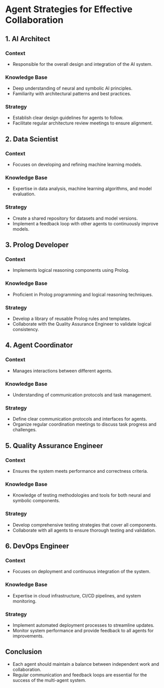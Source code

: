 # Agent Strategies for Effective Collaboration

## 1. AI Architect
### Context
- Responsible for the overall design and integration of the AI system.
### Knowledge Base
- Deep understanding of neural and symbolic AI principles.
- Familiarity with architectural patterns and best practices.

### Strategy
- Establish clear design guidelines for agents to follow.
- Facilitate regular architecture review meetings to ensure alignment.

## 2. Data Scientist
### Context
- Focuses on developing and refining machine learning models.
### Knowledge Base
- Expertise in data analysis, machine learning algorithms, and model evaluation.

### Strategy
- Create a shared repository for datasets and model versions.
- Implement a feedback loop with other agents to continuously improve models.

## 3. Prolog Developer
### Context
- Implements logical reasoning components using Prolog.
### Knowledge Base
- Proficient in Prolog programming and logical reasoning techniques.

### Strategy
- Develop a library of reusable Prolog rules and templates.
- Collaborate with the Quality Assurance Engineer to validate logical consistency.

## 4. Agent Coordinator
### Context
- Manages interactions between different agents.
### Knowledge Base
- Understanding of communication protocols and task management.

### Strategy
- Define clear communication protocols and interfaces for agents.
- Organize regular coordination meetings to discuss task progress and challenges.

## 5. Quality Assurance Engineer
### Context
- Ensures the system meets performance and correctness criteria.
### Knowledge Base
- Knowledge of testing methodologies and tools for both neural and symbolic components.

### Strategy
- Develop comprehensive testing strategies that cover all components.
- Collaborate with all agents to ensure thorough testing and validation.

## 6. DevOps Engineer
### Context
- Focuses on deployment and continuous integration of the system.
### Knowledge Base
- Expertise in cloud infrastructure, CI/CD pipelines, and system monitoring.

### Strategy
- Implement automated deployment processes to streamline updates.
- Monitor system performance and provide feedback to all agents for improvements.

## Conclusion
- Each agent should maintain a balance between independent work and collaboration.
- Regular communication and feedback loops are essential for the success of the multi-agent system.
